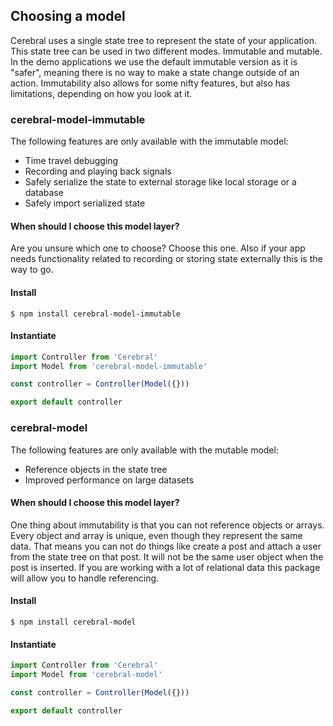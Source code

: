 ## Choosing a model

Cerebral uses a single state tree to represent the state of your application. This state tree can be used in two different modes. Immutable and mutable. In the demo applications we use the default immutable version as it is "safer", meaning there is no way to make a state change outside of an action. Immutability also allows for some nifty features, but also has limitations, depending on how you look at it.

### cerebral-model-immutable
The following features are only available with the immutable model:

- Time travel debugging
- Recording and playing back signals
- Safely serialize the state to external storage like local storage or a database
- Safely import serialized state

#### When should I choose this model layer?
Are you unsure which one to choose? Choose this one. Also if your app needs functionality related to recording or storing state externally this is the way to go.

#### Install

`$ npm install cerebral-model-immutable`

#### Instantiate

```javascript
import Controller from 'Cerebral'
import Model from 'cerebral-model-immutable'

const controller = Controller(Model({}))

export default controller
```

### cerebral-model
The following features are only available with the mutable model:

- Reference objects in the state tree
- Improved performance on large datasets

#### When should I choose this model layer?
One thing about immutability is that you can not reference objects or arrays. Every object and array is unique, even though they represent the same data. That means you can not do things like create a post and attach a user from the state tree on that post. It will not be the same user object when the post is inserted. If you are working with a lot of relational data this package will allow you to handle referencing.

#### Install

`$ npm install cerebral-model`

#### Instantiate

```javascript
import Controller from 'Cerebral'
import Model from 'cerebral-model'

const controller = Controller(Model({}))

export default controller
```
